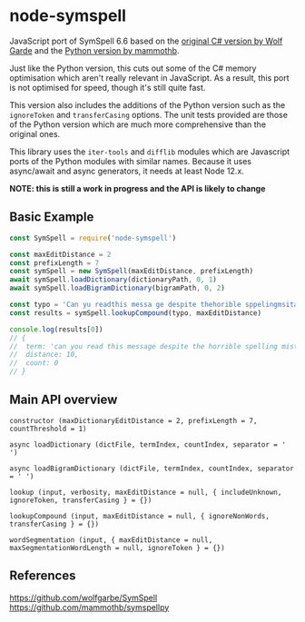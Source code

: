 # node-symspell
JavaScript port of SymSpell 6.6 based on the [original C# version by Wolf Garde](https://github.com/wolfgarbe/SymSpell) and the [Python version by mammothb](https://github.com/mammothb/symspellpy).

Just like the Python version, this cuts out some of the C# memory optimisation which aren't really relevant in JavaScript. As a result, this port is not optimised for speed, though it's still quite fast.

This version also includes the additions of the Python version such as the `ignoreToken` and `transferCasing` options. The unit tests provided are those of the Python version which are much more comprehensive than the original ones.

This library uses the `iter-tools` and `difflib` modules which are Javascript ports of the Python modules with similar names. Because it uses async/await and async generators, it needs at least Node 12.x.

**NOTE: this is still a work in progress and the API is likely to change**

## Basic Example

```js
const SymSpell = require('node-symspell')

const maxEditDistance = 2
const prefixLength = 7
const symSpell = new SymSpell(maxEditDistance, prefixLength)
await symSpell.loadDictionary(dictionaryPath, 0, 1)
await symSpell.loadBigramDictionary(bigramPath, 0, 2)

const typo = 'Can yu readthis messa ge despite thehorible sppelingmsitakes'
const results = symSpell.lookupCompound(typo, maxEditDistance)

console.log(results[0])
// {
// 	term: 'can you read this message despite the horrible spelling mistakes',
// 	distance: 10,
// 	count: 0
// } 
```

## Main API overview

`constructor (maxDictionaryEditDistance = 2, prefixLength = 7, countThreshold = 1)`

`async loadDictionary (dictFile, termIndex, countIndex, separator = ' ')`

`async loadBigramDictionary (dictFile, termIndex, countIndex, separator = ' ')`

`lookup (input, verbosity, maxEditDistance = null, { includeUnknown, ignoreToken, transferCasing } = {})`

`lookupCompound (input, maxEditDistance = null, { ignoreNonWords, transferCasing } = {})`

`wordSegmentation (input, { maxEditDistance = null, maxSegmentationWordLength = null, ignoreToken } = {})`

## References

https://github.com/wolfgarbe/SymSpell  
https://github.com/mammothb/symspellpy